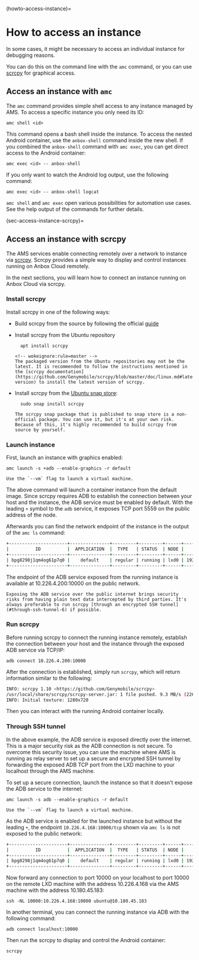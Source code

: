 (howto-access-instance)=
# How to access an instance

In some cases, it might be necessary to access an individual instance for debugging reasons.

You can do this on the command line with the `amc` command, or you can use [scrcpy](https://github.com/Genymobile/scrcpy) for graphical access.

## Access an instance with `amc`

The `amc` command provides simple shell access to any instance managed by AMS. To access a specific instance you only need its ID:

    amc shell <id>

This command opens a bash shell inside the instance. To access the nested Android container, use the `anbox-shell` command inside the new shell. If you combined the `anbox-shell` command with `amc exec`, you can get direct access to the Android container:

    amc exec <id> -- anbox-shell

If you only want to watch the Android log output, use the following command:

    amc exec <id> -- anbox-shell logcat

`amc shell` and `amc exec` open various possibilities for automation use cases. See the help output of the commands for further details.

(sec-access-instance-scrcpy)=
## Access an instance with scrcpy

The AMS services enable connecting remotely over a network to instance via [scrcpy](https://github.com/Genymobile/scrcpy).
Scrcpy provides a simple way to display and control instances running on Anbox Cloud remotely.

In the next sections, you will learn how to connect an instance running on Anbox Cloud via scrcpy.

### Install scrcpy

Install scrcpy in one of the following ways:
<!-- wokeignore:rule=master -->
* Build scrcpy from the source by following the official [guide](https://github.com/Genymobile/scrcpy/blob/master/doc/build.md)

* Install scrcpy from the Ubuntu repository

        apt install scrcpy

  ```{note}
  <!-- wokeignore:rule=master -->
  The packaged version from the Ubuntu repositories may not be the latest. It is recommended to follow the instructions mentioned in the [scrcpy documentation](https://github.com/Genymobile/scrcpy/blob/master/doc/linux.md#latest-version) to install the latest version of scrcpy.
  ```

* Install scrcpy from the [Ubuntu snap store](https://snapcraft.io):

        sudo snap install scrcpy

  ```{note}
  The scrcpy snap package that is published to snap store is a non-official package. You can use it, but it's at your own risk. Because of this, it's highly recommended to build scrcpy from source by yourself.
  ```

### Launch instance

First, launch an instance with graphics enabled:

    amc launch -s +adb --enable-graphics -r default

```{note}
Use the `--vm` flag to launch a virtual machine.
```

The above command will launch a container instance from the default image. Since scrcpy requires ADB to establish the connection between your host and the instance, the ADB service must be enabled by default. With the leading `+` symbol to the `adb` service, it exposes TCP port 5559 on the public address of the node.

Afterwards you can find the network endpoint of the instance in the output of the `amc ls` command:

```bash
+----------------------+---------------+---------+---------+------+---------------+-------------------------------------------------------+
|          ID          |  APPLICATION  |  TYPE   | STATUS  | NODE |    ADDRESS    |                       ENDPOINTS                       |
+----------------------+---------------+---------+---------+------+---------------+-------------------------------------------------------+
| bpg8298j1qm4og61p7q0 |    default    | regular | running | lxd0 | 192.168.100.2 | adb:192.168.100.2:5559/tcp adb:10.226.4.200:10000/tcp |
+----------------------+---------------+---------+---------+------+---------------+-------------------------------------------------------+
```

The endpoint of the ADB service exposed from the running instance is available at 10.226.4.200:10000 on the public network.

```{caution}
Exposing the ADB service over the public internet brings security risks from having plain text data intercepted by third parties. It's always preferable to run scrcpy [through an encrypted SSH tunnel](#through-ssh-tunnel-6) if possible.
```

### Run scrcpy

Before running scrcpy to connect the running instance remotely, establish the connection between your host and the instance through the exposed ADB service via TCP/IP:

    adb connect 10.226.4.200:10000

After the connection is established, simply run `scrcpy`, which will return information similar to the following:

```bash
INFO: scrcpy 1.10 <https://github.com/Genymobile/scrcpy>
/usr/local/share/scrcpy/scrcpy-server.jar: 1 file pushed. 9.3 MB/s (22662 bytes in 0.002s)
INFO: Initial texture: 1280x720
```

Then you can interact with the running Android container locally.

### Through SSH tunnel

In the above example, the ADB service is exposed directly over the internet. This is a major security risk as the ADB connection is not secure. To overcome this security issue, you can use the machine where AMS is running as relay server to set up a secure and encrypted SSH tunnel by forwarding the exposed ADB TCP port from the LXD machine to your localhost through the AMS machine.

To set up a secure connection, launch the instance so that it doesn't expose the ADB service to the internet:

    amc launch -s adb --enable-graphics -r default

```{note}
Use the `--vm` flag to launch a virtual machine.
```

As the ADB service is enabled for the launched instance but without the leading `+`, the endpoint `10.226.4.168:10000/tcp` shown via `amc ls` is not exposed to the public network:

```bash
+----------------------+---------------+---------+---------+------+---------------+-------------------------------------------------------+
|          ID          |  APPLICATION  |  TYPE   | STATUS  | NODE |    ADDRESS    |                       ENDPOINTS                       |
+----------------------+---------------+---------+---------+------+---------------+-------------------------------------------------------+
| bpg8298j1qm4og61p7q0 |    default    | regular | running | lxd0 | 192.168.100.2 | adb:192.168.100.2:5559/tcp adb:10.226.4.168:10000/tcp |
+----------------------+---------------+---------+---------+------+---------------+-------------------------------------------------------+
```

Now forward any connection to port 10000 on your localhost to port 10000 on the remote LXD machine with the address 10.226.4.168 via the AMS machine with the address 10.180.45.183:

    ssh -NL 10000:10.226.4.168:10000 ubuntu@10.180.45.183

In another terminal, you can connect the running instance via ADB with the following command:

    adb connect localhost:10000

Then run the scrcpy to display and control the Android container:

    scrcpy
